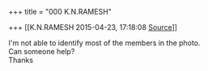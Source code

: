 +++
title = "000 K.N.RAMESH"

+++
[[K.N.RAMESH	2015-04-23, 17:18:08 [Source](https://groups.google.com/g/samskrita/c/ivLX00wA8Ag)]]



I'm not able to identify most of the members in the photo.  
Can someone help?  
Thanks

